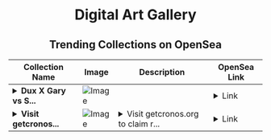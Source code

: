 <div align="center">

# Digital Art Gallery

## Trending Collections on OpenSea

| Collection Name                       | Image                                                                                     | Description                       | OpenSea Link                                                                                          |
|---------------------------------------|-------------------------------------------------------------------------------------------|-----------------------------------|--------------------------------------------------------------------------------------------------------|
| **<details><summary>Dux X Gary vs S...</summary>Dux X Gary vs Seb</details>** | ![Image](https://i.seadn.io/s/raw/files/59f9c4cfe27751f712a3b32198d468fc.png?w=500&auto=format?w=200&auto=format) |  | <details><summary>Link</summary>[Dux X Gary vs Seb](https://opensea.io/collection/dux-x-gary-vs-seb)</details> |
| **<details><summary>Visit getcronos...</summary>Visit getcronos.org to claim rewards</details>** | ![Image](https://i.seadn.io/s/raw/files/564b788e0f6e8b8b7798c4a2c6ee4bd4.png?w=500&auto=format?w=200&auto=format) | <details><summary>Visit getcronos.org to claim r...</summary>Visit getcronos.org to claim rewards</details> | <details><summary>Link</summary>[Visit getcronos.org to claim rewards](https://opensea.io/collection/visit-getcronos-org-to-claim-rewards-37)</details> |

</div>